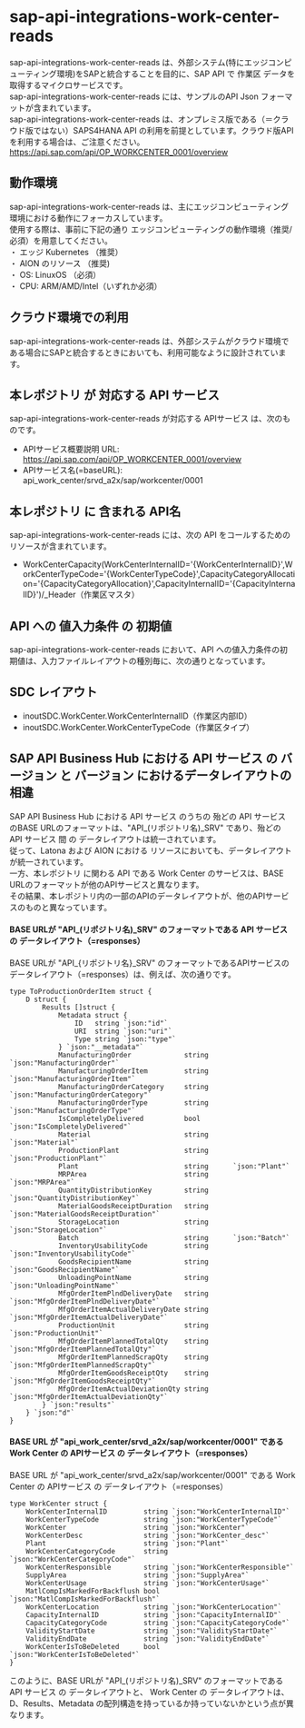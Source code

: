 # sap-api-integrations-work-center-reads  
sap-api-integrations-work-center-reads は、外部システム(特にエッジコンピューティング環境)をSAPと統合することを目的に、SAP API で 作業区 データを取得するマイクロサービスです。  
sap-api-integrations-work-center-reads には、サンプルのAPI Json フォーマットが含まれています。  
sap-api-integrations-work-center-reads は、オンプレミス版である（＝クラウド版ではない）SAPS4HANA API の利用を前提としています。クラウド版APIを利用する場合は、ご注意ください。  
https://api.sap.com/api/OP_WORKCENTER_0001/overview  

## 動作環境
sap-api-integrations-work-center-reads は、主にエッジコンピューティング環境における動作にフォーカスしています。   
使用する際は、事前に下記の通り エッジコンピューティングの動作環境（推奨/必須）を用意してください。   
・ エッジ Kubernetes （推奨）    
・ AION のリソース （推奨)    
・ OS: LinuxOS （必須）    
・ CPU: ARM/AMD/Intel（いずれか必須） 

## クラウド環境での利用  
sap-api-integrations-work-center-reads は、外部システムがクラウド環境である場合にSAPと統合するときにおいても、利用可能なように設計されています。  

## 本レポジトリ が 対応する API サービス
sap-api-integrations-work-center-reads が対応する APIサービス は、次のものです。

* APIサービス概要説明 URL: https://api.sap.com/api/OP_WORKCENTER_0001/overview  
* APIサービス名(=baseURL): api_work_center/srvd_a2x/sap/workcenter/0001

## 本レポジトリ に 含まれる API名
sap-api-integrations-work-center-reads には、次の API をコールするためのリソースが含まれています。  

* WorkCenterCapacity(WorkCenterInternalID='{WorkCenterInternalID}',WorkCenterTypeCode='{WorkCenterTypeCode}',CapacityCategoryAllocation='{CapacityCategoryAllocation}',CapacityInternalID='{CapacityInternalID}')/_Header（作業区マスタ）

## API への 値入力条件 の 初期値
sap-api-integrations-work-center-reads において、API への値入力条件の初期値は、入力ファイルレイアウトの種別毎に、次の通りとなっています。  

## SDC レイアウト

* inoutSDC.WorkCenter.WorkCenterInternalID（作業区内部ID）
* inoutSDC.WorkCenter.WorkCenterTypeCode（作業区タイプ）

## SAP API Business Hub における API サービス の バージョン と バージョン におけるデータレイアウトの相違

SAP API Business Hub における API サービス のうちの 殆どの API サービス のBASE URLのフォーマットは、"API_(リポジトリ名)_SRV" であり、殆どの API サービス 間 の データレイアウトは統一されています。   
従って、Latona および AION における リソースにおいても、データレイアウトが統一されています。    
一方、本レポジトリ に関わる API である Work Center のサービスは、BASE URLのフォーマットが他のAPIサービスと異なります。      
その結果、本レポジトリ内の一部のAPIのデータレイアウトが、他のAPIサービスのものと異なっています。  

#### BASE URLが "API_(リポジトリ名)_SRV" のフォーマットである API サービス の データレイアウト（=responses）  
BASE URLが "API_{リポジトリ名}_SRV" のフォーマットであるAPIサービスのデータレイアウト（=responses）は、例えば、次の通りです。  
```
type ToProductionOrderItem struct {
	D struct {
		Results []struct {
			Metadata struct {
				ID   string `json:"id"`
				URI  string `json:"uri"`
				Type string `json:"type"`
			} `json:"__metadata"`
			ManufacturingOrder             string      `json:"ManufacturingOrder"`
			ManufacturingOrderItem         string      `json:"ManufacturingOrderItem"`
			ManufacturingOrderCategory     string      `json:"ManufacturingOrderCategory"`
			ManufacturingOrderType         string      `json:"ManufacturingOrderType"`
			IsCompletelyDelivered          bool        `json:"IsCompletelyDelivered"`
			Material                       string      `json:"Material"`
			ProductionPlant                string      `json:"ProductionPlant"`
			Plant                          string      `json:"Plant"`
			MRPArea                        string      `json:"MRPArea"`
			QuantityDistributionKey        string      `json:"QuantityDistributionKey"`
			MaterialGoodsReceiptDuration   string      `json:"MaterialGoodsReceiptDuration"`
			StorageLocation                string      `json:"StorageLocation"`
			Batch                          string      `json:"Batch"`
			InventoryUsabilityCode         string      `json:"InventoryUsabilityCode"`
			GoodsRecipientName             string      `json:"GoodsRecipientName"`
			UnloadingPointName             string      `json:"UnloadingPointName"`
			MfgOrderItemPlndDeliveryDate   string      `json:"MfgOrderItemPlndDeliveryDate"`
			MfgOrderItemActualDeliveryDate string      `json:"MfgOrderItemActualDeliveryDate"`
			ProductionUnit                 string      `json:"ProductionUnit"`
			MfgOrderItemPlannedTotalQty    string      `json:"MfgOrderItemPlannedTotalQty"`
			MfgOrderItemPlannedScrapQty    string      `json:"MfgOrderItemPlannedScrapQty"`
			MfgOrderItemGoodsReceiptQty    string      `json:"MfgOrderItemGoodsReceiptQty"`
			MfgOrderItemActualDeviationQty string      `json:"MfgOrderItemActualDeviationQty"`
		} `json:"results"`
	} `json:"d"`
}

```

#### BASE URL が "api_work_center/srvd_a2x/sap/workcenter/0001" である Work Center の APIサービス の データレイアウト（=responses）  
BASE URL が "api_work_center/srvd_a2x/sap/workcenter/0001" である Work Center の APIサービス の データレイアウト（=responses）  

```
type WorkCenter struct {
	WorkCenterInternalID         string `json:"WorkCenterInternalID"`
	WorkCenterTypeCode           string `json:"WorkCenterTypeCode"`
	WorkCenter                   string `json:"WorkCenter"`
	WorkCenterDesc               string `json:"WorkCenter_desc"`
	Plant                        string `json:"Plant"`
	WorkCenterCategoryCode       string `json:"WorkCenterCategoryCode"`
	WorkCenterResponsible        string `json:"WorkCenterResponsible"`
	SupplyArea                   string `json:"SupplyArea"`
	WorkCenterUsage              string `json:"WorkCenterUsage"`
	MatlCompIsMarkedForBackflush bool   `json:"MatlCompIsMarkedForBackflush"`
	WorkCenterLocation           string `json:"WorkCenterLocation"`
	CapacityInternalID           string `json:"CapacityInternalID"`
	CapacityCategoryCode         string `json:"CapacityCategoryCode"`
	ValidityStartDate            string `json:"ValidityStartDate"`
	ValidityEndDate              string `json:"ValidityEndDate"`
	WorkCenterIsToBeDeleted      bool   `json:"WorkCenterIsToBeDeleted"`
}

```
このように、BASE URLが "API_(リポジトリ名)_SRV" のフォーマットである API サービス の データレイアウトと、 Work Center の データレイアウトは、D、Results、Metadata の配列構造を持っているか持っていないかという点が異なります。  